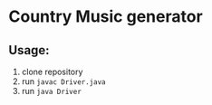 # Country Music generator


## Usage:

1) clone repository
2) run `javac Driver.java`
3) run `java Driver`